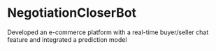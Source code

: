 # NegotiationCloserBot
Developed an e-commerce platform with a real-time buyer/seller chat feature and integrated a prediction model
